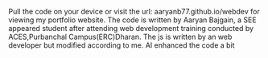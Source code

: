 Pull the code on your device or visit the url: aaryanb77.github.io/webdev for viewing my portfolio website. 
The code is written by Aaryan Bajgain, a SEE appeared student after attending web development training conducted by ACES,Purbanchal Campus(ERC)Dharan.
The js is written by an web developer but modified according to me. 
AI enhanced the code a bit
